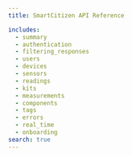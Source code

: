```yaml
---
title: SmartCitizen API Reference

includes:
  - summary
  - authentication
  - filtering_responses
  - users
  - devices
  - sensors
  - readings
  - kits
  - measurements
  - components
  - tags
  - errors
  - real_time
  - onboarding
search: true
---
```



